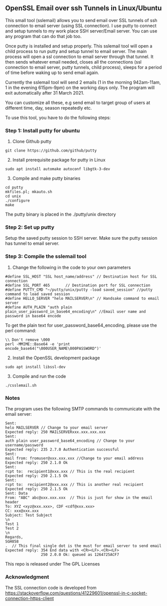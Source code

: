 ## OpenSSL Email over ssh Tunnels in Linux/Ubuntu
This small tool (sslemail) allows you to send email over SSL tunnels of ssh connection to email server (using SSL connection). I use putty to connect and setup tunnels to my work place SSH server/Email server. You can use any program that can do that job too.

Once putty is installed and setup properly. This sslemail tool will open a child process to run putty and setup tunnel to email server. The main process will open a ssl connection to email server through that tunnel. It then sends whatever email needed, closes all the connections (ssl connection to email server, putty tunnels, child process), sleeps for a period of time before waking up to send email again. 

Currently the sslemail tool will send 2 emails (1 in the morning 942am-11am, 1 in the evening 615pm-9pm) on the working days only. The program will exit automatically after 31 March 2021.

You can customize all these, e.g send email to target group of users at different time, day, season repeatedly etc.

To use this tool, you have to do the following steps:
### Step 1: Install putty for ubuntu 
1. Clone Github putty
```
git clone https://github.com/github/putty
```
2. Install prerequisite package for putty in Linux
```
sudo apt install automake autoconf libgtk-3-dev
```
3. Compile and make putty binaries
```
cd putty
mkfiles.pl; mkauto.sh
cd unix
./configure
make
```
The putty binary is placed in the ./putty/unix directory
### Step 2: Set up putty
Setup the saved putty session to SSH server. Make sure the putty session has tunnel to email server.

### Step 3: Compile the sslemail tool
1. Change the following in the code to your own parameters
```
#define SSL_HOST "SSL host_name/address" // Destination host for SSL connection
#define SSL_PORT 465       // Destination port for SSL connection
#define PUTTY_CMD "~/putty/unix/putty -load saved_session" //putty command to load saved session
#define HELLO_SERVER "helo MAILSERVER\n" // Handsake command to email server
#define AUTH_PLAIN "auth plain plain_user_password_in_base64_encoding\n" //Email user name and password in base64 encode
```
To get the plain text for user_password_base64_encoding, please use the perl command:
```
\\ Don't remove \000
perl -MMIME::Base64 -e 'print encode_base64("\000USER_NAME\000PASSWORD")'
```
2. Install the OpenSSL development package
```
sudo apt install libssl-dev
```
3. Compile and run the code
```
./csslemail.sh 
```
### Notes
The program uses the following SMTP commands to communicate with the email server:
```
Sent: 
helo MAILSERVER // Change to your email server 
Expected reply: 250 MAILSERVERxxx.xxx.xxx.xxx
Sent: 
auth plain user_password_base64_encoding // Change to your username/password
Expected reply: 235 2.7.0 Authentication successful
Sent: 
mail from: fromuser@xxx.xxx.xxx //Change to your email address 
Expected reply: 250 2.1.0 Ok
Sent: 
rcpt to:  recipient1@xxx.xxx // This is the real recipient
Expected reply: 250 2.1.5 Ok
Sent: 
rcpt to:  recipient2@xxx.xxx // This is another real recipient
Expected reply: 250 2.1.5 Ok
Sent: Data
From: "ABC" abc@xxx.xxx.xxx  // This is just for show in the email header
To: XYZ <xyz@xxx.xxx>, CDF <cdf@xxx.xxx>  
CC: xxx@xxx.xxx
Subject: Test Subject
\n
Test 1
Test 2
\n
Regards,
SGH858
.  // This final single dot is the must for email server to send email
Expected reply: 354 End data with <CR><LF>.<CR><LF>
                250 2.0.0 Ok: queued as 1264725ACF7
```
This repo is released under The GPL Licenses

### Acknowledgment
The SSL connection code is developed from https://stackoverflow.com/questions/41229601/openssl-in-c-socket-connection-https-client

